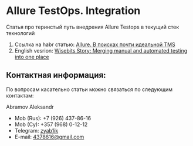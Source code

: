 # Allure TestOps. Integration
Статья про теринстый путь внедрения Allure Testops в текущий стек технологий

1. Ссылка на habr статью: [Allure. В поисках почти идеальной TMS]
2. English vesrion: [Wisebits Story: Merging manual and automated testing into one place]

Контактная информация:
--------------
По вопросам касательно статьи можно связаться по следующим контактам:

Abramov Aleksandr
* Mob (Rus): +7 (926) 437-86-16
* Mob (Cy): +357 (968) 0-12-12
* Telegram: [zyab1ik](https://t.me/zyab1ik)
* E-mail: 4378616@gmail.com

[Wisebits Story: Merging manual and automated testing into one place]: https://qameta.io/blog/wisebits-allure-testops-story/

[Allure. В поисках почти идеальной TMS]: https://habr.com/ru/post/571476/
